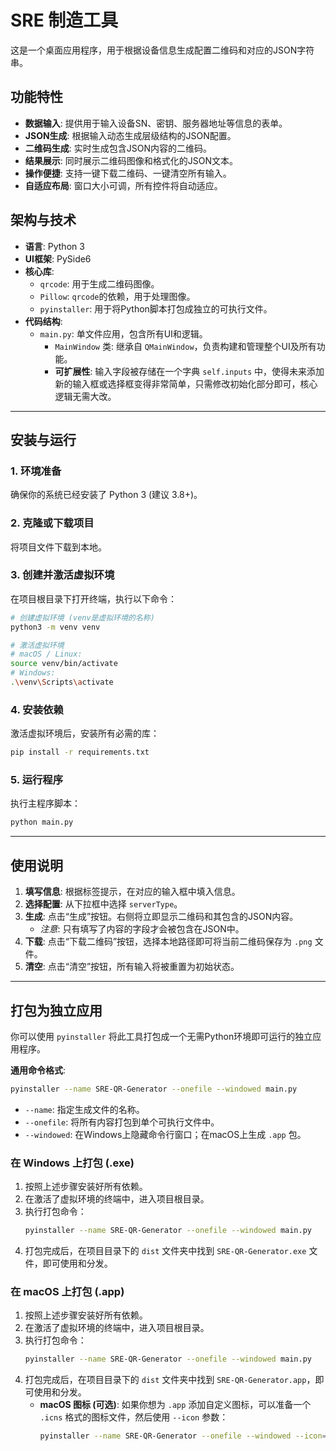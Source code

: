 # SRE 制造工具

这是一个桌面应用程序，用于根据设备信息生成配置二维码和对应的JSON字符串。

## 功能特性

- **数据输入**: 提供用于输入设备SN、密钥、服务器地址等信息的表单。
- **JSON生成**: 根据输入动态生成层级结构的JSON配置。
- **二维码生成**: 实时生成包含JSON内容的二维码。
- **结果展示**: 同时展示二维码图像和格式化的JSON文本。
- **操作便捷**: 支持一键下载二维码、一键清空所有输入。
- **自适应布局**: 窗口大小可调，所有控件将自动适应。

## 架构与技术

- **语言**: Python 3
- **UI框架**: PySide6
- **核心库**:
    - `qrcode`: 用于生成二维码图像。
    - `Pillow`: `qrcode`的依赖，用于处理图像。
    - `pyinstaller`: 用于将Python脚本打包成独立的可执行文件。
- **代码结构**:
    - `main.py`: 单文件应用，包含所有UI和逻辑。
        - `MainWindow` 类: 继承自 `QMainWindow`，负责构建和管理整个UI及所有功能。
        - **可扩展性**: 输入字段被存储在一个字典 `self.inputs` 中，使得未来添加新的输入框或选择框变得非常简单，只需修改初始化部分即可，核心逻辑无需大改。

---

## 安装与运行

### 1. 环境准备

确保你的系统已经安装了 Python 3 (建议 3.8+)。

### 2. 克隆或下载项目

将项目文件下载到本地。

### 3. 创建并激活虚拟环境

在项目根目录下打开终端，执行以下命令：

```bash
# 创建虚拟环境 (venv是虚拟环境的名称)
python3 -m venv venv

# 激活虚拟环境
# macOS / Linux:
source venv/bin/activate
# Windows:
.\venv\Scripts\activate
```

### 4. 安装依赖

激活虚拟环境后，安装所有必需的库：

```bash
pip install -r requirements.txt
```

### 5. 运行程序

执行主程序脚本：

```bash
python main.py
```

---

## 使用说明

1.  **填写信息**: 根据标签提示，在对应的输入框中填入信息。
2.  **选择配置**: 从下拉框中选择 `serverType`。
3.  **生成**: 点击“生成”按钮。右侧将立即显示二维码和其包含的JSON内容。
    - *注意*: 只有填写了内容的字段才会被包含在JSON中。
4.  **下载**: 点击“下载二维码”按钮，选择本地路径即可将当前二维码保存为 `.png` 文件。
5.  **清空**: 点击“清空”按钮，所有输入将被重置为初始状态。

---

## 打包为独立应用

你可以使用 `pyinstaller` 将此工具打包成一个无需Python环境即可运行的独立应用程序。

**通用命令格式**:
```bash
pyinstaller --name SRE-QR-Generator --onefile --windowed main.py
```
- `--name`: 指定生成文件的名称。
- `--onefile`: 将所有内容打包到单个可执行文件中。
- `--windowed`: 在Windows上隐藏命令行窗口；在macOS上生成 `.app` 包。

### 在 Windows 上打包 (.exe)

1.  按照上述步骤安装好所有依赖。
2.  在激活了虚拟环境的终端中，进入项目根目录。
3.  执行打包命令：
    ```bash
    pyinstaller --name SRE-QR-Generator --onefile --windowed main.py
    ```
4.  打包完成后，在项目目录下的 `dist` 文件夹中找到 `SRE-QR-Generator.exe` 文件，即可使用和分发。

### 在 macOS 上打包 (.app)

1.  按照上述步骤安装好所有依赖。
2.  在激活了虚拟环境的终端中，进入项目根目录。
3.  执行打包命令：
    ```bash
    pyinstaller --name SRE-QR-Generator --onefile --windowed main.py
    ```
4.  打包完成后，在项目目录下的 `dist` 文件夹中找到 `SRE-QR-Generator.app`，即可使用和分发。
    - **macOS 图标 (可选)**: 如果你想为 `.app` 添加自定义图标，可以准备一个 `.icns` 格式的图标文件，然后使用 `--icon` 参数：
      ```bash
      pyinstaller --name SRE-QR-Generator --onefile --windowed --icon=YourIcon.icns main.py
      ```

